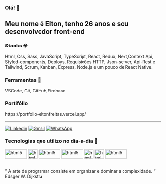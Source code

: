 ### Olá! 🤙

## Meu nome é Elton, tenho 26 anos e sou desenvolvedor front-end<br/>

### Stacks 🤓
Html, Css, Sass, JavaScript, TypeScript, React, Redux, Next,Context Api, Styled-components,
Deploys, Requisições HTTP, Json-server, Api-Rest e Tailwind, Scrum, Kanban,
Express, Node.js e um pouco de React Native.

### Ferramentas 💼
VSCode, Git, GitHub,Firebase

<h3>Portifólio</h3>
https://portfolio-eltonfreitas.vercel.app/<hr>

[![Linkedin](https://img.shields.io/badge/LinkedIn-0077B5?style=for-the-badge&logo=linkedin&logoColor=white)](https://www.linkedin.com/in/elton-freitas-7a0182200/)
[![Gmail](https://img.shields.io/badge/Gmail-D14836?style=for-the-badge&logo=gmail&logoColor=white)](xelton207@gmai.com)
[![WhatsApp](https://img.shields.io/badge/WhatsApp-25D366?style=for-the-badge&logo=whatsapp&logoColor=white)](https://api.whatsapp.com/send?phone=5581988358284)

<!-- ![eltonfreitasX's GitHub stats ](https://github-readme-stats.vercel.app/api?username=eltonfreitasX&show_icons=true&theme=merko)-->

### Tecnologias que utilizo no dia-a-dia 🤙

<div style="display: inline_block">
    <img align="center" alt="html5"  width="70px" height="30px"
    src="https://img.shields.io/badge/HTML5-E34F26?style=for-the-badge&logo=html5&logoColor=white">
    <img align="center" alt="html5"  height="30px"
    src="https://img.shields.io/badge/JavaScript-323330?style=for-the-badge&logo=javascript&logoColor=F7DF1E">
    <img align="center" alt="html5"  width="70px" height="30px"
    src="https://img.shields.io/badge/CSS3-1572B6?style=for-the-badge&logo=css3&logoColor=white">
    <img align="center" alt="html5"  width="70px" height="30px"
    src="https://img.shields.io/badge/React-20232A?style=for-the-badge&logo=react&logoColor=61DAFBe">
    <img align="center" alt="html5"  height="30px"
    src="https://img.shields.io/badge/styled--components-DB7093?style=for-the-badge&logo=styled-components&logoColor=white">
    <img align="center" alt="html5" height="30px"
    src="https://img.shields.io/badge/React_Router-CA4245?style=for-the-badge&logo=react-router&logoColor=white">
    <img align="center" alt="html5"  width="70px" height="30px"
    src="https://img.shields.io/badge/Redux-593D88?style=for-the-badge&logo=redux&logoColor=white">
</div><br/>

” A arte de programar consiste em organizar e dominar a complexidade. “
Edsger W. Dijkstra




